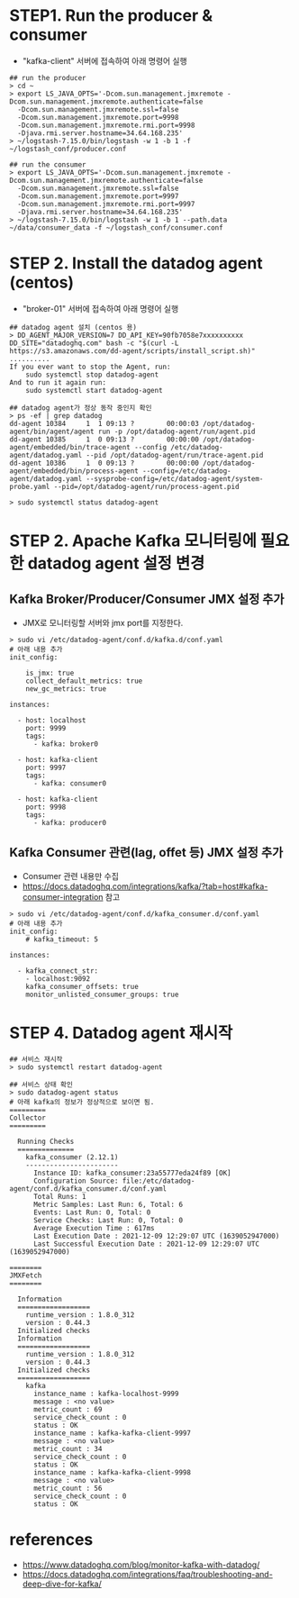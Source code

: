 # STEP1. Run the producer & consumer  
- "kafka-client" 서버에 접속하여 아래 명령어 실행
```
## run the producer 
> cd ~
> export LS_JAVA_OPTS='-Dcom.sun.management.jmxremote -Dcom.sun.management.jmxremote.authenticate=false 
  -Dcom.sun.management.jmxremote.ssl=false 
  -Dcom.sun.management.jmxremote.port=9998 
  -Dcom.sun.management.jmxremote.rmi.port=9998
  -Djava.rmi.server.hostname=34.64.168.235'
> ~/logstash-7.15.0/bin/logstash -w 1 -b 1 -f ~/logstash_conf/producer.conf

## run the consumer
> export LS_JAVA_OPTS='-Dcom.sun.management.jmxremote -Dcom.sun.management.jmxremote.authenticate=false 
  -Dcom.sun.management.jmxremote.ssl=false 
  -Dcom.sun.management.jmxremote.port=9997 
  -Dcom.sun.management.jmxremote.rmi.port=9997
  -Djava.rmi.server.hostname=34.64.168.235'
> ~/logstash-7.15.0/bin/logstash -w 1 -b 1 --path.data ~/data/consumer_data -f ~/logstash_conf/consumer.conf
```
  <!-- -Djava.rmi.server.hostname=34.64.185.183' -->

# STEP 2. Install the datadog agent (centos)
- "broker-01" 서버에 접속하여 아래 명령어 실행
```
## datadog agent 설치 (centos 용)
> DD_AGENT_MAJOR_VERSION=7 DD_API_KEY=90fb7058e7xxxxxxxxxx DD_SITE="datadoghq.com" bash -c "$(curl -L https://s3.amazonaws.com/dd-agent/scripts/install_script.sh)"
..........
If you ever want to stop the Agent, run:
    sudo systemctl stop datadog-agent
And to run it again run:
    sudo systemctl start datadog-agent

## datadog agent가 정상 동작 중인지 확인
> ps -ef | grep datadog
dd-agent 10384     1  1 09:13 ?        00:00:03 /opt/datadog-agent/bin/agent/agent run -p /opt/datadog-agent/run/agent.pid
dd-agent 10385     1  0 09:13 ?        00:00:00 /opt/datadog-agent/embedded/bin/trace-agent --config /etc/datadog-agent/datadog.yaml --pid /opt/datadog-agent/run/trace-agent.pid
dd-agent 10386     1  0 09:13 ?        00:00:00 /opt/datadog-agent/embedded/bin/process-agent --config=/etc/datadog-agent/datadog.yaml --sysprobe-config=/etc/datadog-agent/system-probe.yaml --pid=/opt/datadog-agent/run/process-agent.pid

> sudo systemctl status datadog-agent

```

# STEP 2. Apache Kafka 모니터링에 필요한 datadog agent 설정 변경

## Kafka Broker/Producer/Consumer JMX 설정 추가
- JMX로 모니터링할 서버와 jmx port를 지정한다. 
```
> sudo vi /etc/datadog-agent/conf.d/kafka.d/conf.yaml
# 아래 내용 추가 
init_config:

    is_jmx: true
    collect_default_metrics: true
    new_gc_metrics: true

instances:

  - host: localhost
    port: 9999
    tags:
      - kafka: broker0

  - host: kafka-client
    port: 9997
    tags:
      - kafka: consumer0

  - host: kafka-client
    port: 9998
    tags:
      - kafka: producer0
```
## Kafka Consumer 관련(lag, offet 등) JMX 설정 추가
- Consumer 관련 내용만 수집
- https://docs.datadoghq.com/integrations/kafka/?tab=host#kafka-consumer-integration 참고
```
> sudo vi /etc/datadog-agent/conf.d/kafka_consumer.d/conf.yaml 
# 아래 내용 추가
init_config:
    # kafka_timeout: 5

instances:

  - kafka_connect_str:
    - localhost:9092
    kafka_consumer_offsets: true
    monitor_unlisted_consumer_groups: true
```

# STEP 4. Datadog agent 재시작
```
## 서비스 재시작
> sudo systemctl restart datadog-agent

## 서비스 상태 확인
> sudo datadog-agent status
# 아래 kafka의 정보가 정상적으로 보이면 됨.
=========
Collector
=========

  Running Checks
  ==============
    kafka_consumer (2.12.1)
    -----------------------
      Instance ID: kafka_consumer:23a55777eda24f89 [OK]
      Configuration Source: file:/etc/datadog-agent/conf.d/kafka_consumer.d/conf.yaml
      Total Runs: 1
      Metric Samples: Last Run: 6, Total: 6
      Events: Last Run: 0, Total: 0
      Service Checks: Last Run: 0, Total: 0
      Average Execution Time : 617ms
      Last Execution Date : 2021-12-09 12:29:07 UTC (1639052947000)
      Last Successful Execution Date : 2021-12-09 12:29:07 UTC (1639052947000)

========
JMXFetch
========

  Information
  ==================
    runtime_version : 1.8.0_312
    version : 0.44.3
  Initialized checks
  Information
  ==================
    runtime_version : 1.8.0_312
    version : 0.44.3
  Initialized checks
  ==================
    kafka
      instance_name : kafka-localhost-9999
      message : <no value>
      metric_count : 69
      service_check_count : 0
      status : OK
      instance_name : kafka-kafka-client-9997
      message : <no value>
      metric_count : 34
      service_check_count : 0
      status : OK
      instance_name : kafka-kafka-client-9998
      message : <no value>
      metric_count : 56
      service_check_count : 0
      status : OK
```



# references
- https://www.datadoghq.com/blog/monitor-kafka-with-datadog/
- https://docs.datadoghq.com/integrations/faq/troubleshooting-and-deep-dive-for-kafka/